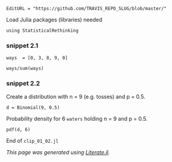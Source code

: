 ```@meta
EditURL = "https://github.com/TRAVIS_REPO_SLUG/blob/master/"
```

Load Julia packages (libraries) needed

```@example clip_01_02
using StatisticalRethinking
```

### snippet 2.1

```@example clip_01_02
ways  = [0, 3, 8, 9, 0]
```

```@example clip_01_02
ways/sum(ways)
```

### snippet 2.2

Create a distribution with n = 9 (e.g. tosses) and p = 0.5.

```@example clip_01_02
d = Binomial(9, 0.5)
```

Probability density for 6 `waters` holding n = 9 and p = 0.5.

```@example clip_01_02
pdf(d, 6)
```

End of `clip_01_02.jl`

*This page was generated using [Literate.jl](https://github.com/fredrikekre/Literate.jl).*

